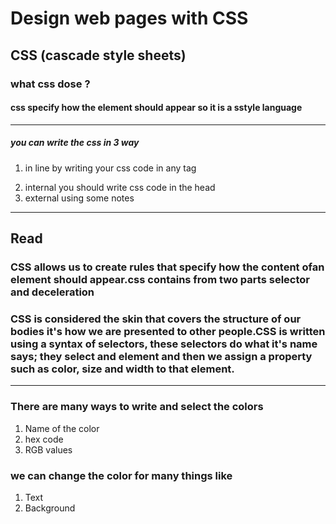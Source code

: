 # Design web pages with CSS
## CSS (cascade style sheets)
### what css dose ?
#### css specify how the element should appear so it is a sstyle language 
___
##### you can write the css in 3 way
1. in line by writing your css code in any tag <p style="color:blue;text-align:center;" >
1. internal  you should write css code in the head <style>p{color:lightblue;}</style> 
1. external using <link rel="stylesheet" href="">
some notes
 ___
## Read
### CSS allows us to create rules that specify how the content ofan element should appear.css contains from two parts selector and deceleration
### CSS is considered the skin that covers the structure of our bodies it's how we are presented to other people.CSS is written using a syntax of selectors, these selectors do what it's name says; they select and element and then we assign a property such as color, size and width to that element.
___
### There are many ways to write and select the colors
1. Name of the color
1. hex code
1. RGB values
 
### we can change the color for many things like
1. Text
1. Background